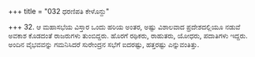 +++
title = "032 ಧರಣಿಪತಿ ಕೇಳೊನ್ದು"

+++
32. ಆ ಮಹಾಸಭೆಯ ವಿಸ್ತಾರ ಒಂದು ಹರಿಯ ಅಂತರ, ಅಷ್ಟು ವಿಶಾಲವಾದ ಪ್ರದೇಶದಲ್ಲಿಯೂ ನಡುವೆ ಅವಕಾಶ ಕೊಡದಂತೆ ರಾಜರುಗಳು ತುಂಬಿದ್ದರು. ಹೊರಗೆ ರಥಿಕರು, ರಾಹುತರು, ಯೋಧರು, ಪದಾತಿಗಳು ಇದ್ದರು. ಅಂದಿನ ವೈಭವವನ್ನು ಗಮನಿಸಿದರೆ ಸುರೇಂದ್ರನ ಸಭೆಗೆ ಐದರಷ್ಟು, ಹತ್ತರಷ್ಟು ಎನ್ನುವಂತಿತ್ತು.
